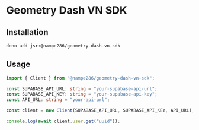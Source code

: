 # Geometry Dash VN SDK

## Installation
```bash
deno add jsr:@nampe286/geometry-dash-vn-sdk
```

## Usage
```ts
import { Client } from "@nampe286/geometry-dash-vn-sdk";

const SUPABASE_API_URL: string = "your-supabase-api-url";
const SUPABASE_API_KEY: string = "your-supabase-api-key";
const API_URL: string = "your-api-url";

const client = new Client(SUPABASE_API_URL, SUPABASE_API_KEY, API_URL);

console.log(await client.user.get("uuid"));
```